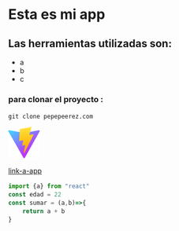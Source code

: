 # Esta es mi app

## Las herramientas utilizadas son:

- a
- b
- c

### para clonar el proyecto :

```
git clone pepepeerez.com
```

![](/public/vite.svg)

[link-a-app](www.google.com)

```javascript
import {a} from "react"
const edad = 22
const sumar = (a,b)=>{
    return a + b
}
```